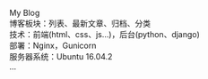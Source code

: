 My Blog<br>
博客板块：列表、最新文章、归档、分类<br>
技术：前端(html、css、js...)，后台(python、django)<br>
部署：Nginx，Gunicorn<br>
服务器系统：Ubuntu 16.04.2<br>
...
